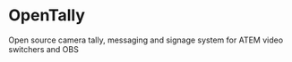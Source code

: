 # OpenTally
Open source camera tally, messaging and signage system for ATEM video switchers and OBS

